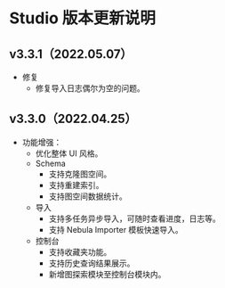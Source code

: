 # Studio 版本更新说明

## v3.3.1（2022.05.07）

- 修复
  - 修复导入日志偶尔为空的问题。

## v3.3.0（2022.04.25）

- 功能增强：
  - 优化整体 UI 风格。
  - Schema
    - 支持克隆图空间。
    - 支持重建索引。
    - 支持图空间数据统计。
  - 导入
    - 支持多任务异步导入，可随时查看进度，日志等。
    - 支持 Nebula Importer 模板快速导入。
  - 控制台
    - 支持收藏夹功能。
    - 支持历史查询结果展示。
    - 新增图探索模块至控制台模块内。